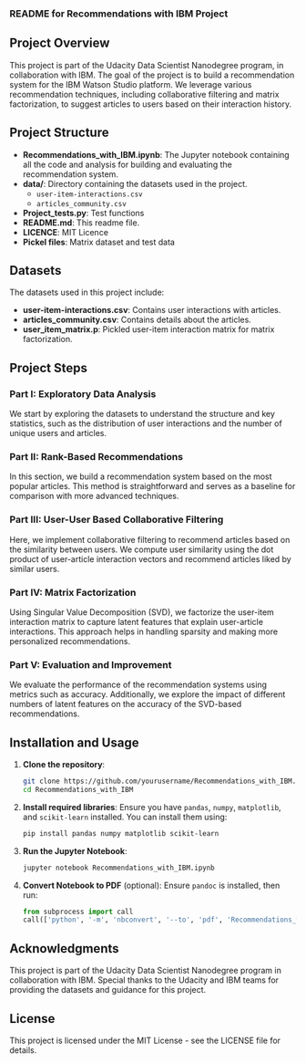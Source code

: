### README for Recommendations with IBM Project

## Project Overview

This project is part of the Udacity Data Scientist Nanodegree program, in collaboration with IBM. The goal of the project is to build a recommendation system for the IBM Watson Studio platform. We leverage various recommendation techniques, including collaborative filtering and matrix factorization, to suggest articles to users based on their interaction history.

## Project Structure

- **Recommendations_with_IBM.ipynb**: The Jupyter notebook containing all the code and analysis for building and evaluating the recommendation system.
- **data/**: Directory containing the datasets used in the project.
  - `user-item-interactions.csv`
  - `articles_community.csv`
- **Project_tests.py**: Test functions
- **README.md**: This readme file.
- **LICENCE**: MIT Licence
- **Pickel files**: Matrix dataset and test data

## Datasets

The datasets used in this project include:
- **user-item-interactions.csv**: Contains user interactions with articles.
- **articles_community.csv**: Contains details about the articles.
- **user_item_matrix.p**: Pickled user-item interaction matrix for matrix factorization.

## Project Steps

### Part I: Exploratory Data Analysis

We start by exploring the datasets to understand the structure and key statistics, such as the distribution of user interactions and the number of unique users and articles.

### Part II: Rank-Based Recommendations

In this section, we build a recommendation system based on the most popular articles. This method is straightforward and serves as a baseline for comparison with more advanced techniques.

### Part III: User-User Based Collaborative Filtering

Here, we implement collaborative filtering to recommend articles based on the similarity between users. We compute user similarity using the dot product of user-article interaction vectors and recommend articles liked by similar users.

### Part IV: Matrix Factorization

Using Singular Value Decomposition (SVD), we factorize the user-item interaction matrix to capture latent features that explain user-article interactions. This approach helps in handling sparsity and making more personalized recommendations.

### Part V: Evaluation and Improvement

We evaluate the performance of the recommendation systems using metrics such as accuracy. Additionally, we explore the impact of different numbers of latent features on the accuracy of the SVD-based recommendations.

## Installation and Usage

1. **Clone the repository**:
    ```bash
    git clone https://github.com/yourusername/Recommendations_with_IBM.git
    cd Recommendations_with_IBM
    ```

2. **Install required libraries**:
    Ensure you have `pandas`, `numpy`, `matplotlib`, and `scikit-learn` installed. You can install them using:
    ```bash
    pip install pandas numpy matplotlib scikit-learn
    ```

3. **Run the Jupyter Notebook**:
    ```bash
    jupyter notebook Recommendations_with_IBM.ipynb
    ```

4. **Convert Notebook to PDF** (optional):
    Ensure `pandoc` is installed, then run:
    ```python
    from subprocess import call
    call(['python', '-m', 'nbconvert', '--to', 'pdf', 'Recommendations_with_IBM.ipynb'])
    ```

## Acknowledgments

This project is part of the Udacity Data Scientist Nanodegree program in collaboration with IBM. Special thanks to the Udacity and IBM teams for providing the datasets and guidance for this project.

## License

This project is licensed under the MIT License - see the LICENSE file for details.
